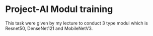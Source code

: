# Project-AI Modul training
This task were given by my lecture to conduct 3 type modul which is Resnet50, DenseNet121 and MobileNetV3. 
